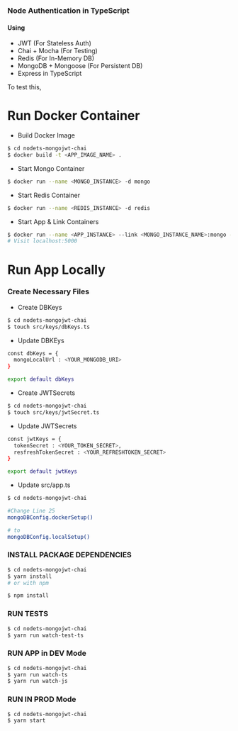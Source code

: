 ### Node Authentication in TypeScript

#### Using 
 - JWT (For Stateless Auth)
 - Chai + Mocha (For Testing)
 - Redis (For In-Memory DB)
 - MongoDB + Mongoose (For Persistent DB) 
 - Express in TypeScript


To test this,

<h1> Run Docker Container</h1>

- Build Docker Image 
```sh
$ cd nodets-mongojwt-chai
$ docker build -t <APP_IMAGE_NAME> . 

```
- Start Mongo Container
```sh
$ docker run --name <MONGO_INSTANCE> -d mongo
```

- Start Redis Container
```sh
$ docker run --name <REDIS_INSTANCE> -d redis
```

- Start App & Link Containers
```sh
$ docker run --name <APP_INSTANCE> --link <MONGO_INSTANCE_NAME>:mongo --link <REDIS_INSTANCE> -p 5000:4000 -d <APP_IAMGE_NAME>
# Visit localhost:5000 
```

<h1> Run App Locally</h1>

<h3> Create Necessary Files </h3>

 - Create DBKeys

```sh
$ cd nodets-mongojwt-chai
$ touch src/keys/dbKeys.ts
```

 - Update DBKEys
```sh
const dbKeys = {
  mongoLocalUrl : <YOUR_MONGODB_URI>
}

export default dbKeys
```

 - Create JWTSecrets
```sh
$ cd nodets-mongojwt-chai
$ touch src/keys/jwtSecret.ts
```

 - Update JWTSecrets
```sh
const jwtKeys = {
  tokenSecret : <YOUR_TOKEN_SECRET>,
  resfreshTokenSecret : <YOUR_REFRESHTOKEN_SECRET>
}

export default jwtKeys
```
 
 - Update src/app.ts
```sh
$ cd nodets-mongojwt-chai

#Change Line 25
mongoDBConfig.dockerSetup()

# to
mongoDBConfig.localSetup()

```

<h3> INSTALL PACKAGE DEPENDENCIES</h3>

```sh
$ cd nodets-mongojwt-chai
$ yarn install
# or with npm

$ npm install
```


<h3> RUN TESTS</h3>

```sh
$ cd nodets-mongojwt-chai
$ yarn run watch-test-ts
```

<h3> RUN APP in DEV Mode</h3>

```sh
$ cd nodets-mongojwt-chai
$ yarn run watch-ts
$ yarn run watch-js
```

<h3> RUN IN PROD Mode</h3>

```sh
$ cd nodets-mongojwt-chai
$ yarn start
```
